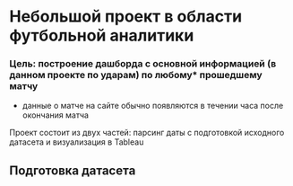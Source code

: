 # Небольшой проект в области футбольной аналитики

### Цель: построение дашборда с основной информацией (в данном проекте по ударам) по любому* прошедшему матчу

* данные о матче на сайте обычно появляются в течении часа после окончания матча

Проект состоит из двух частей: парсинг даты с подготовкой исходного датасета и визуализация в Tableau

## Подготовка датасета 



